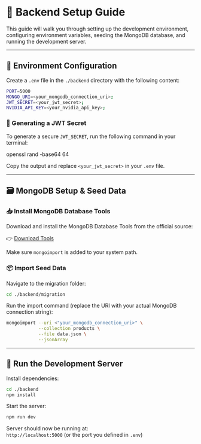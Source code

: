 # 🚀 Backend Setup Guide

This guide will walk you through setting up the development environment, configuring environment variables, seeding the MongoDB database, and running the development server.

---

## 📁 Environment Configuration

Create a `.env` file in the `./backend` directory with the following content:

```bash
PORT=5000
MONGO_URI=<your_mongodb_connection_uri>;
JWT_SECRET=<your_jwt_secret>;
NVIDIA_API_KEY=<your_nvidia_api_key>;
```

### 🔐 Generating a JWT Secret

To generate a secure `JWT_SECRET`, run the following command in your terminal:

<Highlight language="bash">
openssl rand -base64 64
</Highlight>

Copy the output and replace `<your_jwt_secret>` in your `.env` file.

---

## 🗃️ MongoDB Setup & Seed Data

### 📥 Install MongoDB Database Tools

Download and install the MongoDB Database Tools from the official source:

👉 [Download Tools](https://www.mongodb.com/try/download/database-tools)

Make sure `mongoimport` is added to your system path.

### 📦 Import Seed Data

Navigate to the migration folder:

```bash
cd ./backend/migration
```

Run the import command (replace the URI with your actual MongoDB connection string):

```bash
mongoimport --uri <"your_mongodb_connection_uri>" \
            --collection products \
            --file data.json \
            --jsonArray
```

---

## 🧪 Run the Development Server

Install dependencies:

```bash
cd ./backend
npm install
```

Start the server:

```bash
npm run dev
```

Server should now be running at:  
`http://localhost:5000` (or the port you defined in `.env`)
